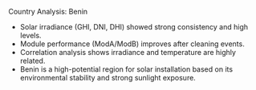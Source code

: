 Country Analysis: Benin

- Solar irradiance (GHI, DNI, DHI) showed strong consistency and high levels.
- Module performance (ModA/ModB) improves after cleaning events.
- Correlation analysis shows irradiance and temperature are highly related.
- Benin is a high-potential region for solar installation based on its environmental stability and strong sunlight exposure.

